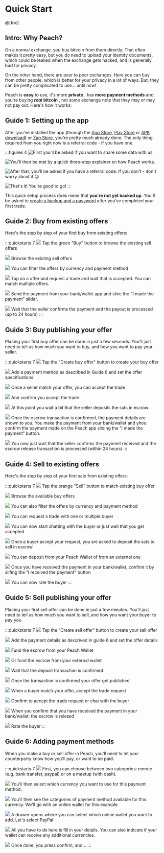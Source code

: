 # Quick Start

@[toc]

## Intro: Why Peach?

On a normal exchange, you buy bitcoin from them directly. That often makes it pretty easy, but you do need to upload your identity documents, which could be leaked when the exchange gets hacked, and is generally bad for privacy.

On the other hand, there are peer to peer exchanges. Here you can buy from other people, which is better for your privacy in a lot of ways. But, they can be pretty complicated to use… until now!

Peach is **easy** to use, it's more **private** , has **more payment methods** and you're buying _**real**_ **bitcoin** , not some exchange note that they may or may not pay out. Here's how it works:

## Guide 1: Setting up the app

After you've installed the app (through the [App Store]($iosUrl$), [Play Store]($androidUrl$) or [APK download](/apk/)) or [Zap Store](https://zapstore.dev/), you're pretty much already done.
The only thing required from you right now is a referral code - if you have one.

:::figures 4
![First you'll be asked if you want to share some data with us](/img/faq/quickstart/onboarding/usage-data.png)

![You'll then be met by a quick three-step explainer on how Peach works.](/img/faq/quickstart/onboarding/1.png)

![After that, you'll be asked if you have a referral code. If you don't - don't worry about it 😉](/img/faq/quickstart/onboarding/new.png)

![That's it! You're good to go!](/img/faq/quickstart/onboarding/created.png)
:::

This quick setup process does mean that **you're not yet backed up**. You'll be asked to [create a backup and a password](/faq/account/#how-should-i-store-my-backup) after you've completed your first trade.

## Guide 2: Buy from existing offers

Here's the step by step of your first buy from existing offers:

:::quickstarts 7
![](/img/faq/quickstart/069-screenshots/00-homepage.png)
Tap the green "Buy" button to browse the existing sell offers

![](/img/faq/quickstart/069-screenshots/buy-accept/02-browse.png)
Browse the exixting sell offers

![](/img/faq/quickstart/069-screenshots/buy-accept/03-filter.png)
You can filter the offers by currency and payment method

![](/img/faq/quickstart/069-screenshots/buy-accept/04-request-trade.png)
Tap on a offer and request a trade and wait that is accepted. You can match multiple offers.

![](/img/faq/quickstart/069-screenshots/buy-accept/05-confirm-payment.png)
Send the payment from your bank/wallet app and slice the "I made the payment" slider.

![](/img/faq/quickstart/069-screenshots/buy-accept/06-wait-payout.png)
Wait that the seller confirms the payment and the payout is processed (up to 24 hours)
:::


## Guide 3: Buy publishing your offer

Placing your first buy offer can be done in just a few seconds. You'll just need to tell us how much you want to buy, and how you want to pay your seller.

:::quickstarts 7
![](/img/faq/quickstart/069-screenshots/00-homepage.png)
Tap the "Create buy offer" button to create your buy offer

![](/img/faq/quickstart/069-screenshots/buy-offer/01-create-offer.png)
Add a payment method as described in Guide 6 and set the offer specifications

![](/img/faq/quickstart/069-screenshots/buy-offer/03-accept-trade-request.png)
Once a seller match your offer, you can accept the trade

![](/img/faq/quickstart/069-screenshots/buy-offer/04-confirm-trade-request.png)
And confirm you accept the trade

![](/img/faq/quickstart/069-screenshots/buy-offer/05-wait-escrow.png)
At this point you wait a bit that the seller deposits the sats in escrow

![](/img/faq/quickstart/069-screenshots/buy-offer/06-confirm-payment.png)
Once the escrow transaction is confirmed, the payment details are shown to you. You make the payment from your bank/wallet and yhou confirm the payment made on the Peach app sliding the "I made the payment" button.

![](/img/faq/quickstart/069-screenshots/buy-offer/07-wait-payout.png)
You now just wait that the seller confirms the payment received and the escrow release transaction is processed (within 24 hours)
:::

## Guide 4: Sell to existing offers

Here's the step by step of your first sale from existing offers:

:::quickstarts 7
![](/img/faq/quickstart/069-screenshots/00-homepage.png)
Tap the orange "Sell" button to match existing buy offer

![](/img/faq/quickstart/069-screenshots/sell-accept/01-browse-offers.png)
Browse the available buy offers

![](/img/faq/quickstart/069-screenshots/sell-accept/02-filter-offers.png)
You can also filter the offers by currency and payment method

![](/img/faq/quickstart/069-screenshots/sell-accept/03-request-trade.png)
You can request a trade with one or multiple buyer

![](/img/faq/quickstart/069-screenshots/sell-accept/04-chat-trade.png)
You can now start chatting with the buyer or just wait that you get accepted

![](/img/faq/quickstart/069-screenshots/sell-accept/05-create-escrow.png)
Once a buyer accept your request, you are asked to deposit the sats to sell in escrow

![](/img/faq/quickstart/069-screenshots/sell-accept/06-create-escrow.png)
You can deposit from your Peach Wallet of from an external one 

![](/img/faq/quickstart/069-screenshots/sell-accept/07-confirm-payment.png)
Once you have received the payment in your bank/wallet, confirm it by slifing the "I received the payment" button

![](/img/faq/quickstart/069-screenshots/sell-accept/08-rate-user.png)
You can now rate the buyer
:::




## Guide 5: Sell publishing your offer

Placing your first sell offer can be done in just a few minutes. You'll just need to tell us how much you want to sell, and how you want your buyer to pay you.

:::quickstarts 7
![](/img/faq/quickstart/069-screenshots/00-homepage.png)
Tap the "Create sell offer" button to create your sell offer

![](/img/faq/quickstart/069-screenshots/sell-offer/02-set-offer-details.png)
Add the payment details as descrived in guide 6 and set the offer details

![](/img/faq/quickstart/069-screenshots/sell-offer/03-fund-from-peach.png)
Fund the escrow from your Peach Wallet

![](/img/faq/quickstart/069-screenshots/sell-offer/04-fund-from-external.png)
Or fund the escrow from your external wallet

![](/img/faq/quickstart/069-screenshots/sell-offer/05-confirm-escrow-tx.png)
Wait that the deposit transaction is confirmed

![](/img/faq/quickstart/069-screenshots/sell-offer/06-offer-published.png)
Once the transaction is confirmed your offer get published

![](/img/faq/quickstart/069-screenshots/sell-offer/07-accept-trade-request.png)
When a buyer match your offer, accept the trade request

![](/img/faq/quickstart/069-screenshots/sell-offer/08-accept-trade-request.png)
Confirm to accept the trade request or chat with the buyer

![](/img/faq/quickstart/069-screenshots/sell-offer/09-confirm-received-payment.png)
When you confirm that you have received the payment in your bank/wallet, the escrow is relesed

![](/img/faq/quickstart/069-screenshots/sell-offer/10-rate-user.png)
Rate the buyer
:::

## Guide 6: Adding payment methods

When you make a buy or sell offer in Peach, you'll need to let your counterparty know how you'll pay, or want to be paid.

:::quickstarts 7
![](/img/faq/quickstart/add-payment-method/AddPM01.png)
First, you can choose between two categories: remote (e.g. bank transfer, paypal) or on a meetup (with cash).

![](/img/faq/quickstart/add-payment-method/AddPM02.png)
You'll then select which currency you want to use for this payment method.

![](/img/faq/quickstart/add-payment-method/AddPM03.png)
You'll then see the categories of payment method available for this currency. We'll go with an online wallet for this example

![](/img/faq/quickstart/add-payment-method/AddPM04.png)
A drawer opens where you can select which online wallet you want to add. Let's select PayPal

![](/img/faq/quickstart/add-payment-method/AddPM05.png)
All you have to do here is fill in your details. You can also indicate if your wallet can receive any additional currencies.

![](/img/faq/quickstart/add-payment-method/AddPM06.png)
Once done, you press confirm, and…
:::

